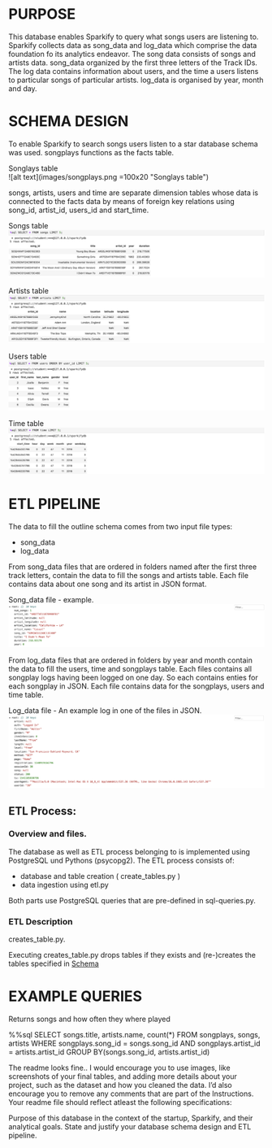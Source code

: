 # PURPOSE

This database enables Sparkify to query what songs users are listening to.
Sparkify collects data as song_data and log_data which comprise the data foundation fo its analytics endeavor.
The song data consists of songs and artists data. song_data organized by the first three letters of the Track IDs. The log data contains information about users, and the time a users listens to particular songs of particular artists. log_data is organised by year, month and day.

# <a name="schema"></a>SCHEMA DESIGN

To enable Sparkify to search songs users listen to a star database schema was used.
songplays functions as the facts table. 


Songlays table
<br>
![alt text](images/songplays.png =100x20 "Songlays table")

songs, artists, users and time are separate dimension tables whose data is connected to the facts data by means of foreign key relations using song_id, artist_id, users_id and start_time.

Songs table
<br>
![Image](images/songs.png "Songs Table")

Artists table
<br>
![Image](images/artists.png "Artists Table")

Users table
<br>
![Image](images/users.png  "Users Table" )

Time table
<br>
![Image](images/time.png "Time Table")


# ETL PIPELINE

The data to fill the outline schema comes from two input file types:
* song_data
* log_data

From song_data files that are ordered in folders named after the first three track letters, contain the data to fill the songs and artists table.
Each file contains data about one song and its artist in JSON format.

Song_data file - example.
<br>
![Image](images/song_data_json.png "Song_data file json")

From log_data files that are ordered in folders by year and month contain the data to fill the users, time and songplays table.
Each files contains all songplay logs having been logged on one day. So each contains enties for each songplay in JSON.
Each file contains data for the songplays, users and time table.

Log_data file - An example log in one of the files in JSON.
<br>
![alt text](images/log_data_json.png "Log_data file json")

## ETL Process:

### Overview and files.
The database as well as ETL process belonging to is implemented using PostgreSQL und Pythons (psycopg2).
The ETL process consists of:
* database and table creation ( create_tables.py ) 
* data ingestion using etl.py

Both parts use PostgreSQL queries that are pre-defined in sql-queries.py.

### ETL Description

creates_table.py.

Executing creates_table.py drops tables if they exists and (re-)creates the tables specified in [Schema](#schema)



# EXAMPLE QUERIES

Returns songs and how often they where played 

%%sql SELECT songs.title, artists.name, count(*)
FROM songplays, songs, artists
WHERE 
songplays.song_id = songs.song_id AND 
songplays.artist_id = artists.artist_id
GROUP BY(songs.song_id, artists.artist_id)

The readme looks fine.. I would encourage you to use images, like screenshots of your final tables, and adding more details about your project, such as the dataset and how you cleaned the data. I’d also encourage you to remove any comments that are part of the Instructions. Your readme file should reflect atleast the following specifications:

Purpose of this database in the context of the startup, Sparkify, and their analytical goals.
State and justify your database schema design and ETL pipeline.